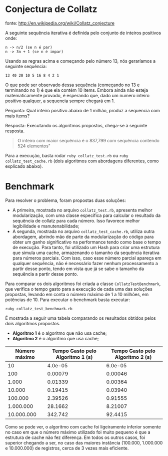 # Conjectura de Collatz

fonte: http://en.wikipedia.org/wiki/Collatz_conjecture

A seguinte sequência iterativa é definida pelo conjunto de inteiros positivos onde:
```
n -> n/2 (se n é par)
n -> 3n + 1 (se n é impar)
```
Usando as regras acima e começando pelo número 13, nós geraríamos a seguinte sequência:
```
13 40 20 10 5 16 8 4 2 1
```
O que pode ser observado dessa sequência (começando no 13 e terminando no 1) é que ela contém 10 items. Embora ainda não esteja matematicamente provado, é esperando que, dado um numero inteiro positivo qualquer, a sequencia sempre chegará em 1.

Pergunta: Qual inteiro positivo abaixo de 1 milhão, produz a sequencia com mais items?

Resposta: Executando os algoritmos propostos, chega-se à seguinte resposta.
> O inteiro com maior sequência é o 837,799 com sequência contendo 524 elementos"

 Para a execução, basta rodar `ruby collatz_test.rb` ou `ruby collatz_test_cache.rb` (dois algoritmos com abordagens diferentes, como explicado abaixo).

# Benchmark
Para resolver o problema, foram propostas duas soluções:
- A primeira, mostrada no arquivo `collatz_test.rb`, apresenta melhor modularização, com uma classe específica para calcular o resultado da sequência de collatz para cada número. Isso favorece melhor legibilidade e manutenabilidade;
- A segunda, mostrada no arquivo `collatz_test_cache.rb`, utiliza outra abordagem, abrindo mão de parte da modularização do código para obter um ganho significativo na performance tendo como base o tempo de execução. Para tanto, foi utilizado um Hash para criar uma estrutura que simula uma cache, armazenando o tamanho da sequência iterativa para números parciais. Com isso, caso esse número parcial apareça em qualquer sequência, não é necessário fazer nenhum processamento a partir desse ponto, tendo em vista que já se sabe o tamanho da sequência a partir desse ponto.

Para comparar os dois algoritmos foi criada a classe `CollatzTestBenchmark`, que verifica o tempo gasto para a execução de cada uma das soluções propostas, levando em conta o número máximo de 1 a 10 milhões, em potências de 10. Para executar o benchmark basta executar:
```
ruby collatz_test_benchmark.rb
```

É mostrada a seguir uma tabela comparando os resultados obtidos pelos dois algoritmos propostos.
- **Algoritmo 1** é o algoritmo que não usa cache;
- **Algoritmo 2** é o algoritmo que usa cache;

|Número máximo| Tempo Gasto pelo Algoritmo 1 (s) | Tempo Gasto pelo Algoritmo 2 (s)
|-------------|---------------------------------|-------------------------------
|10           | 4.0e-05  | 6.0e-05
|100          | 0.00079  | 0.00046
|1.000        | 0.01339  | 0.00364
|10.000       | 0.19415  | 0.03940
|100.000      | 2.39526  | 0.91555
|1.000.000    | 28.1662  | 8.21007
|10.000.000   | 342.742  | 92.4415

Como se pode ver, o algoritmo com cache foi ligeiramente inferior somente no caso em que o número máximo utilizado foi muito pequeno é que a estrutura de cache não fez diferença. Em todos os outros casos, foi superior chegando a ser, no caso das maiores instância (100.000, 1.000.000 e 10.000.000) de registros, cerca de 3 vezes mais eficiente.
